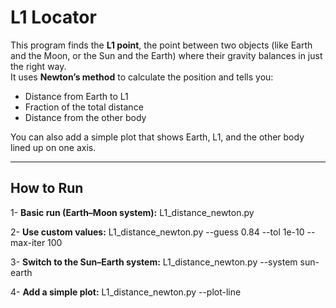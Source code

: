 # L1 Locator

This program finds the **L1 point**, the point between two objects (like Earth and the Moon, or the Sun and the Earth) where their gravity balances in just the right way.  
It uses **Newton’s method** to calculate the position and tells you:

- Distance from Earth to L1  
- Fraction of the total distance  
- Distance from the other body  

You can also add a simple plot that shows Earth, L1, and the other body lined up on one axis.

---

## How to Run

1- **Basic run (Earth–Moon system):**
L1_distance_newton.py

2- **Use custom values:**
L1_distance_newton.py --guess 0.84 --tol 1e-10 --max-iter 100

3- **Switch to the Sun–Earth system:**
L1_distance_newton.py --system sun-earth

4- **Add a simple plot:**
L1_distance_newton.py --plot-line



